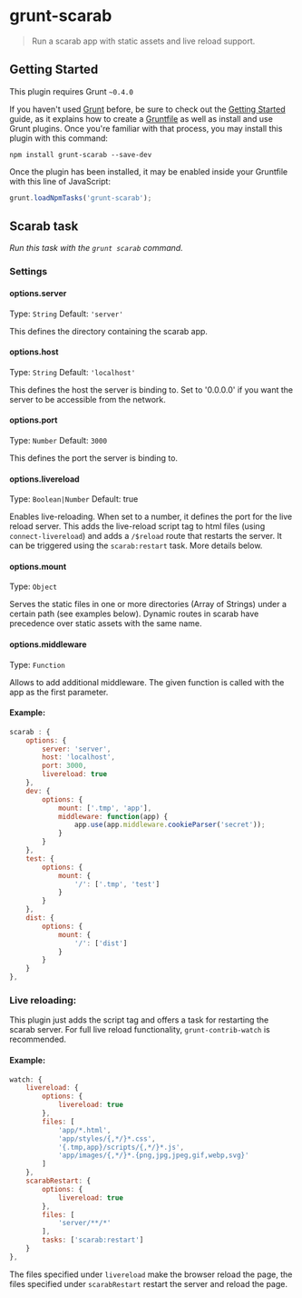# grunt-scarab

> Run a scarab app with static assets and live reload support.



## Getting Started
This plugin requires Grunt `~0.4.0`

If you haven't used [Grunt](http://gruntjs.com/) before, be sure to check out the [Getting Started](http://gruntjs.com/getting-started) guide, as it explains how to create a [Gruntfile](http://gruntjs.com/sample-gruntfile) as well as install and use Grunt plugins. Once you're familiar with that process, you may install this plugin with this command:

```shell
npm install grunt-scarab --save-dev
```

Once the plugin has been installed, it may be enabled inside your Gruntfile with this line of JavaScript:

```js
grunt.loadNpmTasks('grunt-scarab');
```




## Scarab task
_Run this task with the `grunt scarab` command._


### Settings

#### options.server
Type: `String`
Default: `'server'`

This defines the directory containing the scarab app.

#### options.host
Type: `String`
Default: `'localhost'`

This defines the host the server is binding to. Set to '0.0.0.0' if you want the server to be accessible from the network.

#### options.port
Type: `Number`
Default: `3000`

This defines the port the server is binding to.

#### options.livereload
Type: `Boolean|Number`
Default: true

Enables live-reloading. When set to a number, it defines the port for the live reload server. This adds the live-reload script tag to html files (using `connect-livereload`) and adds a `/$reload` route that restarts the server. It can be triggered using the `scarab:restart` task. More details below.

#### options.mount
Type: `Object`

Serves the static files in one or more directories (Array of Strings) under a certain path (see examples below). Dynamic routes in scarab have precedence over static assets with the same name.

#### options.middleware
Type: `Function`

Allows to add additional middleware. The given function is called with the app as the first parameter.


#### Example:

```js
scarab : {
	options: {
		server: 'server',
		host: 'localhost',
		port: 3000,
		livereload: true
	},
	dev: {
		options: {
			mount: ['.tmp', 'app'],
			middleware: function(app) {
				app.use(app.middleware.cookieParser('secret'));
			}
		}
	},
	test: {
		options: {
			mount: {
				'/': ['.tmp', 'test']
			}
		}
	},
	dist: {
		options: {
			mount: {
				'/': ['dist']
			}
		}
	}
},
```

### Live reloading:

This plugin just adds the script tag and offers a task for restarting the scarab server. For full live reload functionality, `grunt-contrib-watch` is recommended.

#### Example:

```js
watch: {
	livereload: {
		options: {
			livereload: true
		},
		files: [
			'app/*.html',
			'app/styles/{,*/}*.css',
			'{.tmp,app}/scripts/{,*/}*.js',
			'app/images/{,*/}*.{png,jpg,jpeg,gif,webp,svg}'
		]
	},
	scarabRestart: {
		options: {
			livereload: true
		},
		files: [
			'server/**/*'
		],
		tasks: ['scarab:restart']
	}
},
```

The files specified under `livereload` make the browser reload the page, the files specified under `scarabRestart` restart the server and reload the page.
